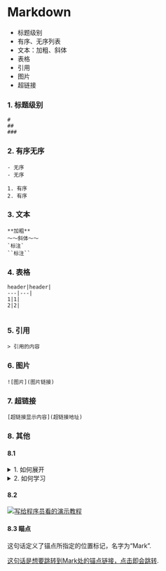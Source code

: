 # Markdown



- 标题级别
- 有序、无序列表
- 文本：加粗、斜体
- 表格
- 引用
- 图片
- 超链接



### 1. 标题级别

```
#
##
###

```

### 2. 有序无序

```
- 无序
- 无序

1. 有序
2. 有序

```

### 3. 文本

```
**加粗**
～～斜体～～
`标注`
``标注``

```

### 4. 表格

```
header|header|
---|---|
1|1|
2|2|


```

### 5. 引用

```
> 引用的内容
```

### 6. 图片

```
![图片](图片链接)
```

### 7. 超链接

```
[超链接显示内容](超链接地址)
```


### 8. 其他


#### 8.1

<details>
<summary>  1. 如何展开 </summary>

</details>

<details>
<summary>  2. 如何学习 </summary>

</details>

#### 8.2



[![写给程序员看的演示教程](http://ww1.sinaimg.cn/large/741fdb86gy1fxtbbnxdwej20uq0k6dhr.jpg)](https://www.bilibili.com/video/av37294411)


#### 8.3 瞄点


<div id="Mark">这句话定义了锚点所指定的位置标记，名字为“Mark”.</div>


[这句话是想要跳转到Mark处的锚点链接，点击即会跳转](#Mark).

